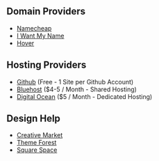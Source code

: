 ## Domain Providers

* [Namecheap](https://www.namecheap.com/)
* [I Want My Name](https://iwantmyname.com/)
* [Hover](https://www.hover.com/)

## Hosting Providers

* [Github](http://pages.github.com/) (Free - 1 Site per Github Account)
* [Bluehost](http://www.bluehost.com/) ($4-5 / Month - Shared Hosting)
* [Digital Ocean](https://www.digitalocean.com/) ($5 / Month - Dedicated Hosting)


## Design Help

* [Creative Market](http://creativemarket.com)
* [Theme Forest](http://themeforest.net)
* [Square Space](http://squarespace.com)





